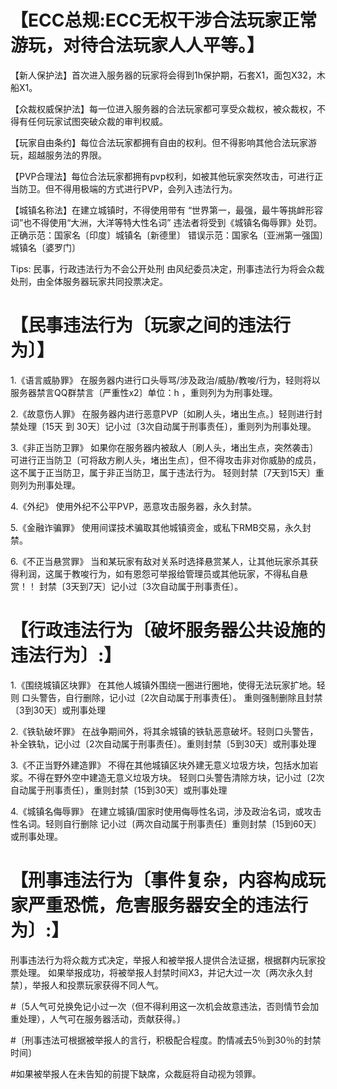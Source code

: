 # 【ECC总规:ECC无权干涉合法玩家正常游玩，对待合法玩家人人平等。】

【新人保护法】首次进入服务器的玩家将会得到1h保护期，石套X1，面包X32，木船X1。

【众裁权威保护法】每一位进入服务器的合法玩家都可享受众裁权，被众裁权，不得有任何玩家试图突破众裁的审判权威。

【玩家自由条约】每位合法玩家都拥有自由的权利。但不得影响其他合法玩家游玩，超越服务法的界限。

【PVP合理法】每位合法玩家都拥有pvp权利，如被其他玩家突然攻击，可进行正当防卫。但不得用极端的方式进行PVP，会列入违法行为。

【城镇名称法】在建立城镇时，不得使用带有 “世界第一，最强，最牛等挑衅形容词”也不得使用“大洲，大洋等特大性名词”
违法者将受到《城镇名侮辱罪》处罚。
正确示范：国家名〔印度〕城镇名〔新德里〕
错误示范：国家名〔亚洲第一强国〕城镇名〔婆罗门〕

Tips: 民事，行政违法行为不会公开处刑 由风纪委员决定，刑事违法行为将会众裁处刑，由全体服务器玩家共同投票决定。 

# 【民事违法行为〔玩家之间的违法行为〕】

1.《语言威胁罪》
在服务器内进行口头辱骂/涉及政治/威胁/教唆/行为，轻则将以服务器禁言QQ群禁言〔严重性x2〕单位：h   ，重则列为为刑事处理。

2.《故意伤人罪》
在服务器内进行恶意PVP〔如刷人头，堵出生点。〕轻则进行封禁处理〔15天 到 30天〕记小过〔3次自动属于刑事责任〕，重则列为刑事处理。

3.《非正当防卫罪》
如果你在服务器内被敌人〔刷人头，堵出生点，突然袭击〕可进行正当防卫〔可将敌方刷人头，堵出生点〕，但不得攻击非对你威胁的成员，这不属于正当防卫，属于非正当防卫，属于违法行为。 轻则封禁〔7天到15天〕重则列为刑事处理。

4.《外纪》
使用外纪不公平PVP，恶意攻击服务器，永久封禁。

5.《金融诈骗罪》
使用间谍技术骗取其他城镇资金，或私下RMB交易，永久封禁。

6.《不正当悬赏罪》
当和某玩家有敌对关系时选择悬赏某人，让其他玩家杀其获得利润，这属于教唆行为，如有恩怨可举报给管理员或其他玩家，不得私自悬赏！！ 封禁〔3天到7天〕记小过〔3次自动属于刑事责任〕。

# 【行政违法行为〔破坏服务器公共设施的违法行为〕:】

1.《围绕城镇区块罪》
在其他人城镇外围绕一圈进行圈地，使得无法玩家扩地。轻则
口头警告，自行删除，记小过〔2次自动属于刑事责任〕。 重则强制删除且封禁〔3到30天〕或刑事处理

2.《铁轨破坏罪》
在战争期间外，将其余城镇的铁轨恶意破坏。轻则口头警告，补全铁轨，记小过〔2次自动属于刑事责任〕。重则封禁〔5到30天〕或刑事处理

3.《不正当野外建造罪》
不得在其他城镇区块外建无意义垃圾方块，包括水加岩浆。不得在野外空中建造无意义垃圾方块。 轻则口头警告清除方块，记小过〔2次自动属于刑事责任〕，重则封禁〔15到30天〕或刑事处理

4.《城镇名侮辱罪》
在建立城镇/国家时使用侮辱性名词，涉及政治名词，或攻击性名词。轻则自行删除 记小过〔两次自动属于刑事责任〕重则封禁〔15到60天〕或刑事处理。

# 【刑事违法行为〔事件复杂，内容构成玩家严重恐慌，危害服务器安全的违法行为〕:】

刑事违法行为将众裁方式决定，举报人和被举报人提供合法证据，根据群内玩家投票处理。
如果举报成功，将被举报人封禁时间X3，并记大过一次〔两次永久封禁〕，举报人和投票玩家获得不同人气。

#〔5人气可兑换免记小过一次（但不得利用这一次机会故意违法，否则情节会加重处理），人气可在服务器活动，贡献获得。〕

#〔刑事违法可根据被举报人的言行，积极配合程度。酌情减去5％到30％的封禁时间〕

#如果被举报人在未告知的前提下缺席，众裁庭将自动视为领罪。 
